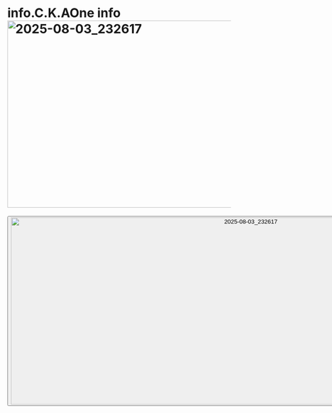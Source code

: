 # info.C.K.AOne info <img width="1066" height="422" alt="2025-08-03_232617" src="https://github.com/user-attachments/assets/356a8dbb-a285-44ff-a90d-54e3076693ef" />
<!DOCTYPE html>
<html lang="uk">
<head>
    <meta charset="UTF-8">
    <meta name="viewport" content="width=device-width, initial-scale=1.0">
    <title>Головна</title>
    <link rel="stylesheet" href="style.css">
</head>
<body>
    <div class="center">
        <button onclick="goToPhotoPage()"><img width="1066" height="422" alt="2025-08-03_232617" src="https://github.com/user-attachments/assets/97d04c7f-cd2b-4b28-89a7-a70bc12168ea" /></button>
    </div>
    <script src="script.js"></script>
</body>
</html>
